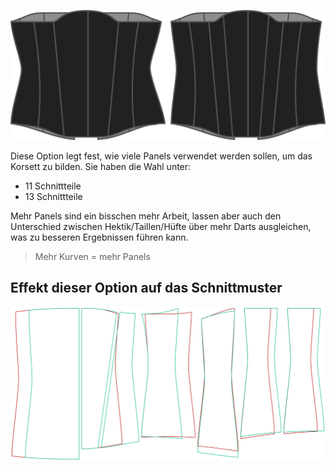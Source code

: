 ![Die Panel-Option auf Kathrin](./panels.svg)

Diese Option legt fest, wie viele Panels verwendet werden sollen, um das Korsett zu bilden. Sie haben die Wahl unter:

-   11 Schnittteile
-   13 Schnittteile

Mehr Panels sind ein bisschen mehr Arbeit, lassen aber auch den Unterschied zwischen Hektik/Taillen/Hüfte über mehr Darts ausgleichen, was zu besseren Ergebnissen führen kann.

> Mehr Kurven = mehr Panels

## Effekt dieser Option auf das Schnittmuster

![Dieses Bild zeigt den Effekt dieser Option, indem es mehrere Varianten überlagert, die einen anderen Wert für diese Option haben](cathrin_panels_sample.svg "Effekt dieser Option auf das Schnittmuster")
